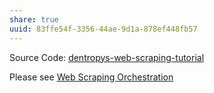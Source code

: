```yaml
---
share: true
uuid: 83ffe54f-3356-44ae-9d1a-878ef448fb57
---
```


Source Code: [dentropys-web-scraping-tutorial](https://github.com/dentropy/dentropys-web-scraping-tutorial)

Please see [Web Scraping Orchestration](/dd43be98-5e8e-45b2-b279-6cfb7474bba9)
